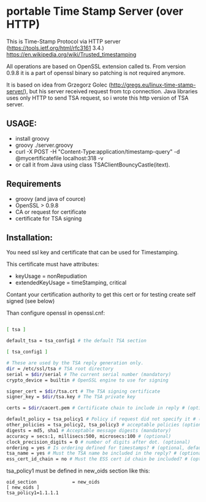 # portable Time Stamp Server (over HTTP)

This is Time-Stamp Protocol via HTTP server (https://tools.ietf.org/html/rfc3161 3.4.)
https://en.wikipedia.org/wiki/Trusted_timestamping

All operations are based on OpenSSL extension called ts. From version 0.9.8 it is a part of openssl binary so patching is not required anymore.

It is based on idea from Grzegorz Golec (http://gregs.eu/linux-time-stamp-server/), but his server received request from tcp connection. Java libraries uses only HTTP to send TSA request, so i wrote this http version of TSA server.

## USAGE:
* install groovy
* groovy ./server.groovy
* curl -X POST -H "Content-Type:application/timestamp-query" -d @mycertificatefile localhost:318 -v
* or call it from Java using class TSAClientBouncyCastle(itext).

## Requirements
* groovy (and java of cource)
* OpenSSL > 0.9.8
* CA or request for certificate
* certificate for TSA signing

## Installation:

You need ssl key and certificate that can be used for Timestamping. 

This certificate must have attributes:
* keyUsage = nonRepudiation
* extendedKeyUsage = timeStamping, critical

Contant your certification authority to get this cert or for testing create self signed (see below)

Than configure openssl in openssl.cnf:

```sh

[ tsa ]

default_tsa = tsa_config1 # the default TSA section

[ tsa_config1 ]

# These are used by the TSA reply generation only. 
dir = /etc/ssl/tsa # TSA root directory 
serial = $dir/serial # The current serial number (mandatory) 
crypto_device = builtin # OpenSSL engine to use for signing 

signer_cert = $dir/tsa.crt # The TSA signing certificate
signer_key = $dir/tsa.key # The TSA private key

certs = $dir/cacert.pem # Certificate chain to include in reply # (optional) 

default_policy = tsa_policy1 # Policy if request did not specify it # (optional) 
other_policies = tsa_policy2, tsa_policy3 # acceptable policies (optional) 
digests = md5, sha1 # Acceptable message digests (mandatory) 
accuracy = secs:1, millisecs:500, microsecs:100 # (optional) 
clock_precision_digits = 0 # number of digits after dot. (optional) 
ordering = yes # Is ordering defined for timestamps? # (optional, default: no) 
tsa_name = yes # Must the TSA name be included in the reply? # (optional, default: no) 
ess_cert_id_chain = no # Must the ESS cert id chain be included? # (optional, default: no) 

```

tsa_policy1 must be defined in new_oids section like this:
```
oid_section             = new_oids
[ new_oids ]
tsa_policy1=1.1.1.1
```